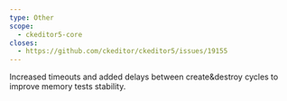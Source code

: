 ```yaml
---
type: Other
scope:
  - ckeditor5-core
closes:
  - https://github.com/ckeditor/ckeditor5/issues/19155
---
```


Increased timeouts and added delays between create&destroy cycles to improve memory tests stability.
